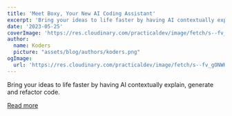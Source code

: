```yaml
---
title: 'Meet Boxy, Your New AI Coding Assistant'
excerpt: 'Bring your ideas to life faster by having AI contextually explain, generate and refactor code.'
date: '2023-05-25'
coverImage: 'https://res.cloudinary.com/practicaldev/image/fetch/s--fv_gONWH--/c_imagga_scale,f_auto,fl_progressive,h_420,q_auto,w_1000/https://dev-to-uploads.s3.amazonaws.com/uploads/articles/36zvqmjig4xwpticopkc.jpg'
author:
  name: Koders
  picture: "assets/blog/authors/koders.png"
ogImage:
  url: 'https://res.cloudinary.com/practicaldev/image/fetch/s--fv_gONWH--/c_imagga_scale,f_auto,fl_progressive,h_420,q_auto,w_1000/https://dev-to-uploads.s3.amazonaws.com/uploads/articles/36zvqmjig4xwpticopkc.jpg'
---
```


Bring your ideas to life faster by having AI contextually explain, generate and refactor code.

[Read more](https://dev.to/codesandboxio/meet-boxy-your-new-ai-coding-assistant-161e)
